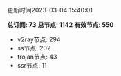 更新时间2023-03-04 15:40:01

**总订阅: 73**
**总节点: 1142**
**有效节点: 550**
- v2ray节点: 294
- ss节点: 202
- trojan节点: 43
- ssr节点: 11
